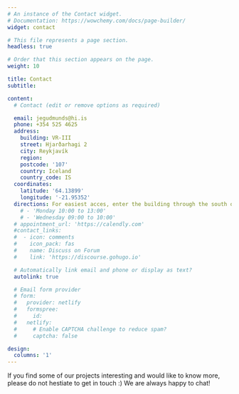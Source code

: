 ```yaml
---
# An instance of the Contact widget.
# Documentation: https://wowchemy.com/docs/page-builder/
widget: contact

# This file represents a page section.
headless: true

# Order that this section appears on the page.
weight: 10

title: Contact
subtitle:

content:
  # Contact (edit or remove options as required)

  email: jegudmunds@hi.is
  phone: +354 525 4625
  address:
    building: VR-III
    street: Hjarðarhagi 2
    city: Reykjavík
    region: 
    postcode: '107'
    country: Iceland
    country_code: IS
  coordinates:
    latitude: '64.13899'
    longitude: '-21.95352'
  directions: For easiest acces, enter the building through the south or east.
    # - 'Monday 10:00 to 13:00'
    # - 'Wednesday 09:00 to 10:00'
  # appointment_url: 'https://calendly.com'
  #contact_links:
  #  - icon: comments
  #    icon_pack: fas
  #    name: Discuss on Forum
  #    link: 'https://discourse.gohugo.io'

  # Automatically link email and phone or display as text?
  autolink: true

  # Email form provider
  # form:
  #   provider: netlify
  #   formspree:
  #     id:
  #   netlify:
  #     # Enable CAPTCHA challenge to reduce spam?
  #     captcha: false

design:
  columns: '1'
---
```


If you find some of our projects interesting and would like to know more, please do not hestiate to get in touch :) We are always happy to chat!
